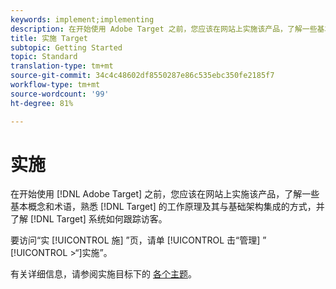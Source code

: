 ```yaml
---
keywords: implement;implementing
description: 在开始使用 Adobe Target 之前，您应该在网站上实施该产品，了解一些基本概念和术语，熟悉 Target 的工作原理以及与基础架构集成的方式，并了解 Target 系统如何跟踪访客。
title: 实施 Target
subtopic: Getting Started
topic: Standard
translation-type: tm+mt
source-git-commit: 34c4c48602df8550287e86c535ebc350fe2185f7
workflow-type: tm+mt
source-wordcount: '99'
ht-degree: 81%

---
```



# 实施

在开始使用 [!DNL Adobe Target] 之前，您应该在网站上实施该产品，了解一些基本概念和术语，熟悉 [!DNL Target] 的工作原理及其与基础架构集成的方式，并了解 [!DNL Target] 系统如何跟踪访客。

要访问“实 [!UICONTROL 施] ”页，请单 [!UICONTROL 击“管理] ” [!UICONTROL >“]实施”。

有关详细信息，请参阅实施目标下的 [各个主题](/help/c-implementing-target/implementing-target.md)。